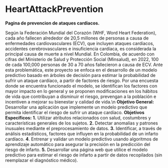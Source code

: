 # HeartAttackPrevention

**Pagina de prevencion de ataques cardiacos.**

Según la Federación Mundial del Corazón (WHF, Word Heart Federation), cada año fallecen alrededor de 20,5 millones de personas a causa de enfermedades cardiovasculares (ECV), que incluyen ataques cardíacos, accidentes cerebrovasculares e insuficiencia cardíaca, es considerada la principal causa de muerte a nivel Mundial.
En Colombia, de acuerdo con cifras del Ministerio de Salud y Protección Social (Minsalud), en 2022, 100 de cada 100,000 personas de 30 a 70 años fallecieron a causa de ECV. Ante esta problemática, este proyecto se enfoca en el desarrollo de un modelo predictivo basado en árboles de decisión para estimar la probabilidad de sufrir un ataque cardíaco, a partir de factores de riesgo. Por una encuesta donde se encuentra funcionado el modelo, se identifican los factores con mayor impacto en lo general y se proponen modificaciones en los hábitos de vida que contribuyan a disminuir el riesgo, prevengan a la población e incentiven a mejorar su bienestar y calidad de vida.\n
**Objetivo General:**
Desarrollar una aplicación que implemente un modelo predictivo que permita identificar el riesgo de sufrir un ataque cardíaco.
**Objetivos Específicos:**
**1.** Utilizar atributos relacionados con salud, costumbres y características generales de los sujetos.
**2.** Detectar anomalías y patrones inusuales mediante el preprocesamiento de datos.
**3.** Identificar, a través de análisis estadísticos, factores que influyen en la probabilidad de un infarto cardíaco.
**4**. Entrenar y validar un modelo predictivo usando algoritmos de aprendizaje automático para asegurar la precisión en la predicción del riesgo de infarto.
**5.** Desarrollar una página web que utilice el modelo predictivo para estimar el riesgo de infarto a partir de datos recopilados (sin reemplazar el diagnóstico médico).
